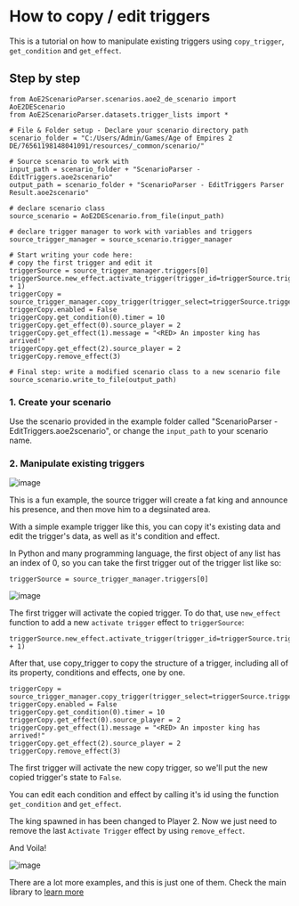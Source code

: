 # How to copy / edit triggers
This is a tutorial on how to manipulate existing triggers using `copy_trigger`, `get_condition` and `get_effect`.
## Step by step
```
from AoE2ScenarioParser.scenarios.aoe2_de_scenario import AoE2DEScenario
from AoE2ScenarioParser.datasets.trigger_lists import *

# File & Folder setup - Declare your scenario directory path
scenario_folder = "C:/Users/Admin/Games/Age of Empires 2 DE/76561198148041091/resources/_common/scenario/"

# Source scenario to work with
input_path = scenario_folder + "ScenarioParser - EditTriggers.aoe2scenario"
output_path = scenario_folder + "ScenarioParser - EditTriggers Parser Result.aoe2scenario"

# declare scenario class
source_scenario = AoE2DEScenario.from_file(input_path)

# declare trigger manager to work with variables and triggers
source_trigger_manager = source_scenario.trigger_manager

# Start writing your code here:
# copy the first trigger and edit it
triggerSource = source_trigger_manager.triggers[0]
triggerSource.new_effect.activate_trigger(trigger_id=triggerSource.trigger_id + 1)
triggerCopy = source_trigger_manager.copy_trigger(trigger_select=triggerSource.trigger_id)
triggerCopy.enabled = False
triggerCopy.get_condition(0).timer = 10
triggerCopy.get_effect(0).source_player = 2
triggerCopy.get_effect(1).message = "<RED> An imposter king has arrived!"
triggerCopy.get_effect(2).source_player = 2
triggerCopy.remove_effect(3)

# Final step: write a modified scenario class to a new scenario file
source_scenario.write_to_file(output_path)

```
### 1. Create your scenario
Use the scenario provided in the example folder called "ScenarioParser - EditTriggers.aoe2scenario", or change the `input_path` to your scenario name.
### 2. Manipulate existing triggers
![image](https://user-images.githubusercontent.com/40296674/150691285-4f219673-786e-4b6c-9779-49f01b6ffe25.png)

This is a fun example, the source trigger will create a fat king and announce his presence, and then move him to a degsinated area.

With a simple example trigger like this, you can copy it's existing data and edit the trigger's data, as well as it's condition and effect.

In Python and many programming language, the first object of any list has an index of 0, so you can take the first trigger out of the trigger list like so:
```
triggerSource = source_trigger_manager.triggers[0]
```
![image](https://user-images.githubusercontent.com/40296674/150691454-34cd048e-fb0b-44e5-a852-39dd14bbfd7c.png)

The first trigger will activate the copied trigger. To do that, use `new_effect` function to add a new `activate trigger` effect to `triggerSource`:
```
triggerSource.new_effect.activate_trigger(trigger_id=triggerSource.trigger_id + 1)
```

After that, use copy_trigger to copy the structure of a trigger, including all of its property, conditions and effects, one by one.

```
triggerCopy = source_trigger_manager.copy_trigger(trigger_select=triggerSource.trigger_id)
triggerCopy.enabled = False
triggerCopy.get_condition(0).timer = 10
triggerCopy.get_effect(0).source_player = 2
triggerCopy.get_effect(1).message = "<RED> An imposter king has arrived!"
triggerCopy.get_effect(2).source_player = 2
triggerCopy.remove_effect(3)
```

The first trigger will activate the new copy trigger, so we'll put the new copied trigger's state to `False`.

You can edit each condition and effect by calling it's id using the function `get_condition` and `get_effect`.

The king spawned in has been changed to Player 2. Now we just need to remove the last `Activate Trigger` effect by using `remove_effect`.

And Voila!

![image](https://user-images.githubusercontent.com/40296674/150691897-0ac90488-331b-4c46-b796-b12e3cc659db.png)


There are a lot more examples, and this is just one of them. Check the main library to [learn more](https://github.com/KSneijders/AoE2ScenarioParser)

